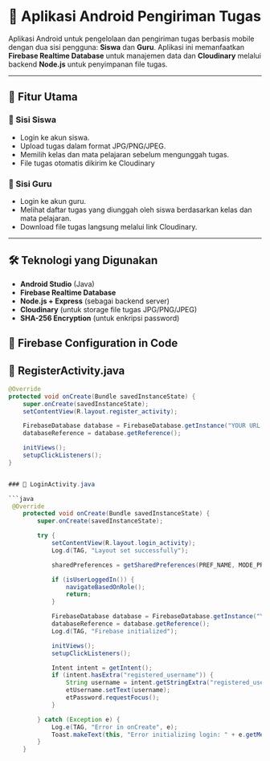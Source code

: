# 📱 Aplikasi Android Pengiriman Tugas

Aplikasi Android untuk pengelolaan dan pengiriman tugas berbasis mobile dengan dua sisi pengguna: **Siswa** dan **Guru**. Aplikasi ini memanfaatkan **Firebase Realtime Database** untuk manajemen data dan **Cloudinary** melalui backend **Node.js** untuk penyimpanan file tugas.

---

## 📖 Fitur Utama

### 🔸 Sisi Siswa
- Login ke akun siswa.
- Upload tugas dalam format JPG/PNG/JPEG.
- Memilih kelas dan mata pelajaran sebelum mengunggah tugas.
- File tugas otomatis dikirim ke Cloudinary

### 🔸 Sisi Guru
- Login ke akun guru.
- Melihat daftar tugas yang diunggah oleh siswa berdasarkan kelas dan mata pelajaran.
- Download file tugas langsung melalui link Cloudinary.

---

## 🛠️ Teknologi yang Digunakan

- **Android Studio** (Java)
- **Firebase Realtime Database**
- **Node.js + Express** (sebagai backend server)
- **Cloudinary** (untuk storage file tugas JPG/PNG/JPEG)
- **SHA-256 Encryption** (untuk enkripsi password)


## 🔌 Firebase Configuration in Code

## 📍 RegisterActivity.java

```java
@Override
protected void onCreate(Bundle savedInstanceState) {
    super.onCreate(savedInstanceState);
    setContentView(R.layout.register_activity);

    FirebaseDatabase database = FirebaseDatabase.getInstance("YOUR URL FIREBASE REALTIME DATABASE");
    databaseReference = database.getReference();

    initViews();
    setupClickListeners();
}


### 📍 LoginActivity.java

```java
 @Override
    protected void onCreate(Bundle savedInstanceState) {
        super.onCreate(savedInstanceState);

        try {
            setContentView(R.layout.login_activity);
            Log.d(TAG, "Layout set successfully");

            sharedPreferences = getSharedPreferences(PREF_NAME, MODE_PRIVATE);

            if (isUserLoggedIn()) {
                navigateBasedOnRole();
                return;
            }

            FirebaseDatabase database = FirebaseDatabase.getInstance("YOUR URL FIREBASE REALTIME DATABASE");
            databaseReference = database.getReference();
            Log.d(TAG, "Firebase initialized");

            initViews();
            setupClickListeners();

            Intent intent = getIntent();
            if (intent.hasExtra("registered_username")) {
                String username = intent.getStringExtra("registered_username");
                etUsername.setText(username);
                etPassword.requestFocus();
            }

        } catch (Exception e) {
            Log.e(TAG, "Error in onCreate", e);
            Toast.makeText(this, "Error initializing login: " + e.getMessage(), Toast.LENGTH_LONG).show();
        }
    }
